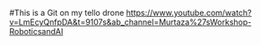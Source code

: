 #This is a Git  on my tello drone
https://www.youtube.com/watch?v=LmEcyQnfpDA&t=9107s&ab_channel=Murtaza%27sWorkshop-RoboticsandAI